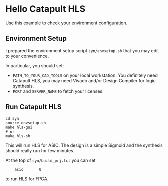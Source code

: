 # Hello Catapult HLS

Use this example to check your environment configuration.

## Environment Setup

I prepared the environment setup script `syn/envsetup.sh` that you may edit to your convenience.

In particular, you should set:
- `PATH_TO_YOUR_CAD_TOOLS` on your local workstation. You definitely need Catapult HLS, you may need Vivado and/or Design Compiler for logic synthesis.
- `PORT` and `SERVER_NAME` to fetch your licenses.

## Run Catapult HLS
```
cd syn
source envsetup.sh
make hls-gui
# or
make hls-sh
```
This will run HLS for ASIC. The design is a simple Sigmoid and the synthesis should really run for few minutes.


At the top of `syn/build_prj.tcl` you can set
```
    asic       0
```
to run HLS for FPGA.
